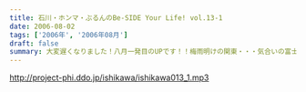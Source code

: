 ```yaml
---
title: 石川・ホンマ・ぶるんのBe-SIDE Your Life! vol.13-1
date: 2006-08-02
tags: ['2006年', '2006年08月']
draft: false
summary: 大変遅くなりました！八月一発目のUPです！！梅雨明けの関東・・・気合いの富士山登山は決行されたのか否か！？その真相にせまる渾身の一本目でございます。モンテディオ（山の神様）は微笑んでくれたのでしょうか・・・そしてそして！今まで『CMのCM』と呼ばれる、CM・スポンサー募集に新たな展開が！中身を聴いてご確認を〜〜NAMAE
---
```


http://project-phi.ddo.jp/ishikawa/ishikawa013_1.mp3

